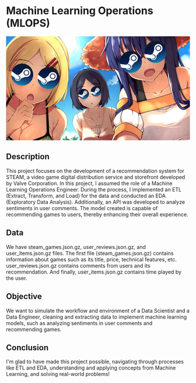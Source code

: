 # Machine Learning Operations (MLOPS)

<img src="Image/steam image.jpg" alt="Steam_Image">

## Description

This project focuses on the development of a recommendation system for STEAM, a video game digital distribution service and storefront developed by Valve Corporation. In this project, I assumed the role of a Machine Learning Operations Engineer. During the process, I implemented an ETL (Extract, Transform, and Load) for the data and conducted an EDA (Exploratory Data Analysis). Additionally, an API was developed to analyze sentiments in user comments. The model created is capable of recommending games to users, thereby enhancing their overall experience.

## Data

We have steam_games.json.gz, user_reviews.json.gz, and user_items.json.gz files. The first file (steam_games.json.gz) contains information about games such as its title, price, technical features, etc. user_reviews.json.gz contains comments from users and its recommendation. And finally, user_items.json.gz contains time played by the user.

## Objective
We want to simulate the workflow and environment of a Data Scientist and a Data Engineer, cleaning and extracting data to implement machine learning models, such as analyzing sentiments in user comments and recommending games.

## Conclusion

I'm glad to have made this project possible, navigating through processes like ETL and EDA, understanding and applying concepts from Machine Learning, and solving real-world problems!